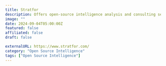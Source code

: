 ```yaml
---
title: Stratfor
description: Offers open-source intelligence analysis and consulting services to governments, corporations, and individuals.
image: ""
date: 2024-09-04T05:00:00Z
featured: false
affiliated: false
draft: false

externalURL: https://www.stratfor.com/
category: "Open Source Intelligence"
tags: ["Open Source Intelligence"]
---
```

